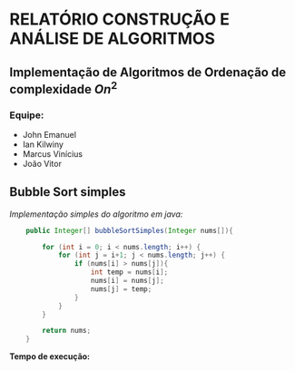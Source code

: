 # RELATÓRIO CONSTRUÇÃO E ANÁLISE DE ALGORITMOS
## Implementação de Algoritmos de Ordenação de complexidade   $O n^{2}$
### Equipe:
- John Emanuel
- Ian Kilwiny
- Marcus Vinícius
- João Vitor

## Bubble Sort simples

*Implementação simples do algoritmo em java:*

``` java
    public Integer[] bubbleSortSimples(Integer nums[]){

        for (int i = 0; i < nums.length; i++) {
            for (int j = i+1; j < nums.length; j++) {
                if (nums[i] > nums[j]){
                    int temp = nums[i];
                    nums[i] = nums[j];
                    nums[j] = temp;
                }
            }
        }

        return nums;
    }
```

**Tempo de execução:**


